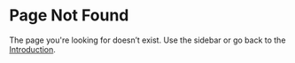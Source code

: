 # Page Not Found

The page you're looking for doesn’t exist. Use the sidebar or go back to the [Introduction](intro.md).
